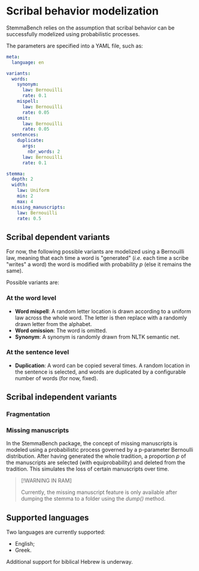 # Scribal behavior modelization

StemmaBench relies on the assumption that scribal behavior can be successfully modelized using probabilistic processes.

The parameters are specified into a YAML file, such as:

```yaml
meta:
  language: en

variants:
  words:
    synonym:
      law: Bernouilli
      rate: 0.1
    mispell:
      law: Bernouilli
      rate: 0.05
    omit:
      law: Bernouilli
      rate: 0.05
  sentences:
    duplicate:
      args:
        nbr_words: 2
      law: Bernouilli
      rate: 0.1

stemma:
  depth: 2
  width:
    law: Uniform
    min: 2
    max: 4
  missing_manuscripts:
    law: Bernouilli
    rate: 0.5
```

## Scribal dependent variants

For now, the following possible variants are modelized using a Bernouilli law, meaning that each time a word is "generated" (*i.e.* each time a scribe "writes" a word) the word is modified with probability *p* (else it remains the same).

Possible variants are:

### At the word level

- **Word mispell**: A random letter location is drawn according to a uniform law across the whole word. The letter is then replace with a randomly drawn letter from the alphabet.
- **Word omission**: The word is omitted.
- **Synonym**: A synonym is randomly drawn from NLTK semantic net.

### At the sentence level

- **Duplication**: A word can be copied several times. A random location in the sentence is selected, and words are duplicated by a configurable number of words (for now, fixed).


## Scribal independent variants

### Fragmentation

### Missing manuscripts
In the StemmaBench package, the concept of missing manuscripts is modeled using a probabilistic process governed by a p-parameter Bernoulli distribution. After having generated the whole tradition, a proportion *p* of the manuscripts are selected (with equiprobability) and deleted from the tradition. This simulates the loss of certain manuscripts over time.

> [!WARNING IN RAM]
> 
> Currently, the missing manuscript feature is only available after dumping the stemma to a folder using the *dump()* method.

## Supported languages
Two languages are currently supported:
- English;
- Greek.

Additional support for biblical Hebrew is underway.
